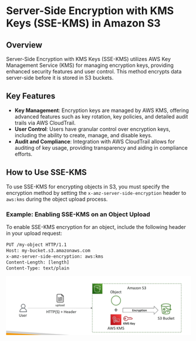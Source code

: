 # Server-Side Encryption with KMS Keys (SSE-KMS) in Amazon S3

## Overview
Server-Side Encryption with KMS Keys (SSE-KMS) utilizes AWS Key Management Service (KMS) for managing encryption keys, providing enhanced security features and user control. This method encrypts data server-side before it is stored in S3 buckets.

## Key Features
- **Key Management**: Encryption keys are managed by AWS KMS, offering advanced features such as key rotation, key policies, and detailed audit trails via AWS CloudTrail.
- **User Control**: Users have granular control over encryption keys, including the ability to create, manage, and disable keys.
- **Audit and Compliance**: Integration with AWS CloudTrail allows for auditing of key usage, providing transparency and aiding in compliance efforts.

## How to Use SSE-KMS
To use SSE-KMS for encrypting objects in S3, you must specify the encryption method by setting the `x-amz-server-side-encryption` header to `aws:kms` during the object upload process.

### Example: Enabling SSE-KMS on an Object Upload
To enable SSE-KMS encryption for an object, include the following header in your upload request:

```http
PUT /my-object HTTP/1.1
Host: my-bucket.s3.amazonaws.com
x-amz-server-side-encryption: aws:kms
Content-Length: [length]
Content-Type: text/plain
```

![Server-Side Encryption with KMS Keys](../z_resources/images/s3/s3-encryption-sse-kms.png)